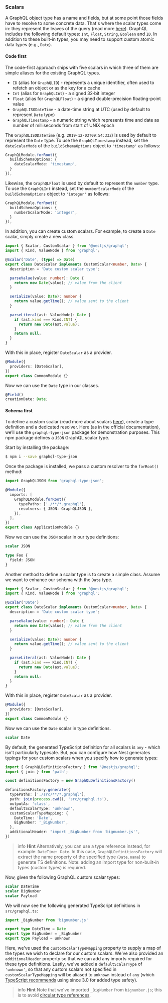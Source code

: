 ### Scalars

A GraphQL object type has a name and fields, but at some point those fields have to resolve to some concrete data. That's where the scalar types come in: they represent the leaves of the query (read more [here](https://graphql.org/learn/schema/#scalar-types)). GraphQL includes the following default types: `Int`, `Float`, `String`, `Boolean` and `ID`. In addition to these built-in types, you may need to support custom atomic data types (e.g., `Date`).

#### Code first

The code-first approach ships with five scalars in which three of them are simple aliases for the existing GraphQL types.

- `ID` (alias for `GraphQLID`) - represents a unique identifier, often used to refetch an object or as the key for a cache
- `Int` (alias for `GraphQLInt`) - a signed 32‐bit integer
- `Float` (alias for `GraphQLFloat`) - a signed double-precision floating-point value
- `GraphQLISODateTime` - a date-time string at UTC (used by default to represent `Date` type)
- `GraphQLTimestamp` - a numeric string which represents time and date as number of milliseconds from start of UNIX epoch

The `GraphQLISODateTime` (e.g. `2019-12-03T09:54:33Z`) is used by default to represent the `Date` type. To use the `GraphQLTimestamp` instead, set the `dateScalarMode` of the `buildSchemaOptions` object to `'timestamp'` as follows:

```typescript
GraphQLModule.forRoot({
  buildSchemaOptions: {
    dateScalarMode: 'timestamp',
  }
}),
```

Likewise, the `GraphQLFloat` is used by default to represent the `number` type. To use the `GraphQLInt` instead, set the `numberScalarMode` of the `buildSchemaOptions` object to `'integer'` as follows:

```typescript
GraphQLModule.forRoot({
  buildSchemaOptions: {
    numberScalarMode: 'integer',
  }
}),
```

In addition, you can create custom scalars. For example, to create a `Date` scalar, simply create a new class.

```typescript
import { Scalar, CustomScalar } from '@nestjs/graphql';
import { Kind, ValueNode } from 'graphql';

@Scalar('Date', (type) => Date)
export class DateScalar implements CustomScalar<number, Date> {
  description = 'Date custom scalar type';

  parseValue(value: number): Date {
    return new Date(value); // value from the client
  }

  serialize(value: Date): number {
    return value.getTime(); // value sent to the client
  }

  parseLiteral(ast: ValueNode): Date {
    if (ast.kind === Kind.INT) {
      return new Date(ast.value);
    }
    return null;
  }
}
```

With this in place, register `DateScalar` as a provider.

```typescript
@Module({
  providers: [DateScalar],
})
export class CommonModule {}
```

Now we can use the `Date` type in our classes.

```typescript
@Field()
creationDate: Date;
```

#### Schema first

To define a custom scalar (read more about scalars [here](https://www.apollographql.com/docs/graphql-tools/scalars.html)), create a type definition and a dedicated resolver. Here (as in the official documentation), we’ll use the `graphql-type-json` package for demonstration purposes. This npm package defines a `JSON` GraphQL scalar type.

Start by installing the package:

```bash
$ npm i --save graphql-type-json
```

Once the package is installed, we pass a custom resolver to the `forRoot()` method:

```typescript
import GraphQLJSON from 'graphql-type-json';

@Module({
  imports: [
    GraphQLModule.forRoot({
      typePaths: ['./**/*.graphql'],
      resolvers: { JSON: GraphQLJSON },
    }),
  ],
})
export class ApplicationModule {}
```

Now we can use the `JSON` scalar in our type definitions:

```graphql
scalar JSON

type Foo {
  field: JSON
}
```

Another method to define a scalar type is to create a simple class. Assume we want to enhance our schema with the `Date` type.

```typescript
import { Scalar, CustomScalar } from '@nestjs/graphql';
import { Kind, ValueNode } from 'graphql';

@Scalar('Date')
export class DateScalar implements CustomScalar<number, Date> {
  description = 'Date custom scalar type';

  parseValue(value: number): Date {
    return new Date(value); // value from the client
  }

  serialize(value: Date): number {
    return value.getTime(); // value sent to the client
  }

  parseLiteral(ast: ValueNode): Date {
    if (ast.kind === Kind.INT) {
      return new Date(ast.value);
    }
    return null;
  }
}
```

With this in place, register `DateScalar` as a provider.

```typescript
@Module({
  providers: [DateScalar],
})
export class CommonModule {}
```

Now we can use the `Date` scalar in type definitions.

```graphql
scalar Date
```

By default, the generated TypeScript definition for all scalars is `any` - which isn't particularly typesafe.
But, you can configure how Nest generates typings for your custom scalars when you specify how to generate types:

```typescript
import { GraphQLDefinitionsFactory } from '@nestjs/graphql';
import { join } from 'path';

const definitionsFactory = new GraphQLDefinitionsFactory()

definitionsFactory.generate({
  typePaths: ['./src/**/*.graphql'],
  path: join(process.cwd(), 'src/graphql.ts'),
  outputAs: 'class',
  defaultScalarType: 'unknown',
  customScalarTypeMapping: {
    DateTime: 'Date',
    BigNumber: '_BigNumber',
  },
  additionalHeader: "import _BigNumber from 'bignumber.js'",
})
```

> info **Hint** Alternatively, you can use a type reference instead, for example: `DateTime: Date`. In this case, `GraphQLDefinitionsFactory` will extract the name property of the specified type (`Date.name`) to generate TS definitions. Note: adding an import type for non-built-in types (custom types) is required.

Now, given the following GraphQL custom scalar types:

```graphql
scalar DateTime
scalar BigNumber
scalar Payload
```

We will now see the following generated TypeScript definitions in `src/graphql.ts`:

```typescript
import _BigNumber from 'bignumber.js'

export type DateTime = Date
export type BigNumber = _BigNumber
export type Payload = unknown
```

Here, we've used the `customScalarTypeMapping` property to supply a map of the types we wish to declare for our custom scalars. We've
also provided an `additionalHeader` property so that we can add any imports required for these type definitions. Lastly, we've added
a `defaultScalarType` of `'unknown'`, so that any custom scalars not specified in `customScalarTypeMapping` will be aliased to
`unknown` instead of `any` (which [TypeScript recommends](https://www.typescriptlang.org/docs/handbook/release-notes/typescript-3-0.html#new-unknown-top-type) using since 3.0 for added type safety).

> info **Hint** Note that we've imported `_BigNumber` from `bignumber.js`; this is to avoid [circular type references](https://github.com/Microsoft/TypeScript/issues/12525#issuecomment-263166239).
